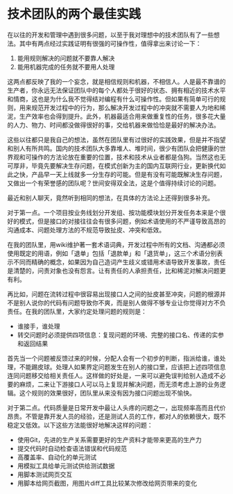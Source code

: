 # 技术团队的两个最佳实践


在以往的开发和管理中遇到很多问题，以至于我对理想中的技术团队有了一些想法。其中有两点经过实践证明有很强的可操作性，值得拿出来讨论一下：

1. 能用规则解决的问题就不要靠人解决
2. 能用机器完成的任务就不要用人处理

这两点都反映了我的一个妄念，就是相信规则和机器，不相信人。人是最不靠谱的生产者，你永远无法保证团队中的每个人都处于很好的状态、拥有相近的技术水平和情商，这也是为什么我不觉得结对编程有什么可操作性。但如果有简单可行的规则，用来规范开发过程中的行为，那么解决开发过程中的冲突就不需要人为地和稀泥，生产效率也会得到提升。此外，机器最适合用来做重复性的任务，很多花大量的人力、物力、时间都没做得很好的事，交给机器来做恰恰是最好的解决办法。

这些以往都只是我自己的想法，虽然在团队里有过很好的实践效果，但是并不指望和别人有所共鸣。国内的技术团队大多靠堆人、堆时间，很少有团队会把健康的世界观和可操作的方法论放在重要的位置，技术和技术从业者都是刍狗。当然这也无可厚非，毕竟先要解决生存问题，在模式创新为主的国内互联网行业，更新换代如此之快，产品早一天上线就多一分生存的可能。但是有没有可能既解决生存问题，又做出一个有荣誉感的团队呢？世间安得双全法，这是个值得持续讨论的问题。

最近和别人聊天，竟然听到相同的想法，在具体的方法论上还得到很多补充。

对于第一点。一个项目按业务线划分开发组、按功能模块划分开发任务本来是个很好的模式，但是接口的对接往往会有很多问题，例如术语使用的不严谨导致高昂的沟通成本、问题处理方法的不规范导致扯皮、冲突和低效。

在我的团队里，用wiki维护著一套术语词典，开发过程中所有的文档、沟通都必须使用既定的用语，例如「退单」包括「退款单」和「退货单」，这三个术语分别表示不同而精确的概念，如果因为自己造词产生歧义或错用术语导致开发事故，责任是清楚的，问责对象也没有怨言。让有责任的人承担责任，比和稀泥对解决问题更有利。

再比如，问题在流转过程中很容易出现接口人之间的扯皮甚至冲突，问题的根源并不是别人说你的代码有问题导致你不爽，而是别人做得不够专业让你觉得对方不负责任。在我的团队里，大家约定处理问题的规则是：

* 谁接手，谁处理
* 转交问题时必须提供四项信息：复现问题的环境、完整的接口名、传递的实参和返回结果

首先当一个问题被反馈过来的时候，分配人会有一个初步的判断，指派给谁，谁处理，不能踢皮球。处理人如果界定问题发生在别人的接口里，应该把上述四项信息连同问题移交给相关责任人。这样做的好处是，一来可以避免误判给别人造成不必要的麻烦，二来让下游接口人可以马上复现并解决问题，而无须考虑上游的业务逻辑。这个规则的效果很好，团队里从来没有因为接口问题出现不愉快。

对于第二点。代码质量是日常开发中最让人头疼的问题之一，出现频率高而且代价昂贵。不管是靠开发人员的经验，还是测试人员的工作，都对人的依赖很大，既不稳定又低效。以下这些方法能很好地解决这样的问题：

* 使用Git，先进的生产关系需要更好的生产资料才能带来更高的生产力
* 提交代码时自动检查语法错误和代码规范
* 高覆盖率、自动化的单元测试
* 用模拟工具给单元测试供给测试数据
* 用脚本测试网页交互
* 用脚本给网页截图，用图片diff工具比较某次修改给网页带来的变化

